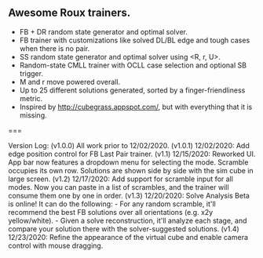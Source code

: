 ## Awesome Roux trainers.
- FB + DR random state generator and optimal solver.
- FB trainer with customizations like solved DL/BL edge and tough cases when there is no pair.
- SS random state generator and optimal solver using <R, r, U>.
- Random-state CMLL trainer with OCLL case selection and optional SB trigger.
- M and r move powered overall.
- Up to 25 different solutions generated, sorted by a finger-friendliness metric.
- Inspired by http://cubegrass.appspot.com/, but with everything that it is missing.


===

Version Log:
(v1.0.0) All work prior to 12/02/2020.
(v1.0.1) 12/02/2020: Add edge position control for FB Last Pair trainer.
(v1.1) 12/15/2020: Reworked UI. App bar now features a dropdown menu for selecting the mode. Scramble occupies its own row. Solutions are shown side by side with the sim cube in large screen.
(v1.2) 12/17/2020: Add support for scramble input for all modes. Now you can paste in a list of scrambles, and the trainer will consume them one by one in order.
(v1.3) 12/20/2020: Solve Analysis Beta is online! It can do the following:
    - For any random scramble, it'll recommend the best FB solutions over all orientations (e.g. x2y yellow/white). 
    - Given a solve reconstruction, it'll analyze each stage, and compare your solution there with the solver-suggested solutions.
(v1.4) 12/23/2020: Refine the appearance of the virtual cube and enable camera control with mouse dragging. 